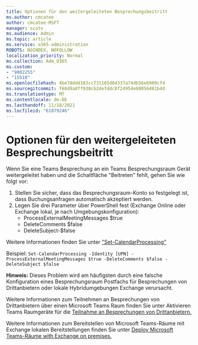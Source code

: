```yaml
---
title: Optionen für den weitergeleiteten Besprechungsbeitritt
ms.author: cmcatee
author: cmcatee-MSFT
manager: scotv
ms.audience: Admin
ms.topic: article
ms.service: o365-administration
ROBOTS: NOINDEX, NOFOLLOW
localization_priority: Normal
ms.collection: Adm_O365
ms.custom:
- "9002255"
- "15518"
ms.openlocfilehash: 4be78ddd183cc731165d04337a74db56e6909cf4
ms.sourcegitcommit: f68d9a8ff938cb2defddc8f24954e88056481b4d
ms.translationtype: MT
ms.contentlocale: de-DE
ms.lasthandoff: 11/18/2021
ms.locfileid: "61079246"
---
```

# <a name="forwarded-meeting-join-options"></a>Optionen für den weitergeleiteten Besprechungsbeitritt

Wenn Sie eine Teams Besprechung an ein Teams Besprechungsraum Gerät weitergeleitet haben und die Schaltfläche "Beitreten" fehlt, gehen Sie wie folgt vor:

1. Stellen Sie sicher, dass das Besprechungsraum-Konto so festgelegt ist, dass Buchungsanfragen automatisch akzeptiert werden.
1. Legen Sie drei Parameter über PowerShell fest (Exchange Online oder Exchange lokal, je nach Umgebungskonfiguration):
    - ProcessExternalMeetingMessages $true
    - DeleteComments $false
    - DeleteSubject-$false

Weitere Informationen finden Sie unter ["Set-CalendarProcessing"](https://docs.microsoft.com/powershell/module/exchange/mailboxes/set-calendarprocessing?view=exchange-ps&preserve-view=true)

Beispiel: `Set-CalendarProcessing -Identity [UPN] -ProcessExternalMeetingMessages $true -DeleteComments $false -DeleteSubject $false`

**Hinweis:** Dieses Problem wird am häufigsten durch eine falsche Konfiguration eines Besprechungsraum Postfachs für Besprechungen von Drittanbietern oder lokale Hybridumgebungen Exchange verursacht.

Weitere Informationen zum Teilnehmen an Besprechungen von Drittanbietern über einen Microsoft Teams Raum finden Sie unter Aktivieren Teams Raumgeräte für die [Teilnahme an Besprechungen von Drittanbietern.](https://docs.microsoft.com/microsoftteams/rooms/third-party-join#step-1-allow-calendar-invite-processing-for-third-party-meetings)

Weitere Informationen zum Bereitstellen von Microsoft Teams-Räume mit Exchange lokalen Bereitstellungen finden Sie unter [Deploy Microsoft Teams-Räume with Exchange on premises.](https://docs.microsoft.com/microsoftteams/rooms/with-exchange-on-premises)
